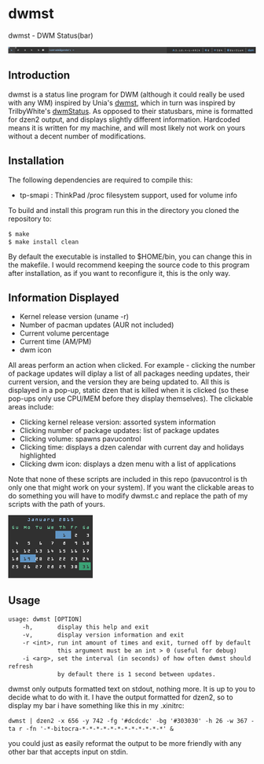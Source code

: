 # dwmst

dwmst - DWM Status(bar)

![Screenshot of dwmst piped in to dzen2][dwmstbar]

Introduction
------------
dwmst is a status line program for DWM (although it could really be used with any WM) inspired by Unia's [dwmst][], which in turn was inspired by TrilbyWhite's [dwmStatus][]. As opposed to their statusbars, mine is formatted for dzen2 output, and displays slightly different information. Hardcoded means it is written for my machine, and will most likely not work on yours without a decent number of modifications.

[dwmst]: https://github.com/Unia/dwmst
[dwmStatus]: https://github.com/TrilbyWhite/dwmStatus

Installation
------------
The following dependencies are required to compile this:
- tp-smapi : ThinkPad /proc filesystem support, used for volume info

To build and install this program run this in the directory you cloned the repository to:

	$ make
	$ make install clean

By default the executable is installed to $HOME/bin, you can change this in the makefile. I would recommend keeping the source code to this program after installation, as if you want to reconfigure it, this is the only way.

Information Displayed
---------------------
- Kernel release version (uname -r)
- Number of pacman updates (AUR not included)
- Current volume percentage
- Current time (AM/PM)
- dwm icon

All areas perform an action when clicked. For example - clicking the number of package updates will diplay a list of all packages needing updates, their current version, and the version they are being updated to. All this is displayed in a pop-up, static dzen that is killed when it is clicked (so these pop-ups only use CPU/MEM before they display themselves).
The clickable areas include:
- Clicking kernel release version: assorted system information
- Clicking number of package updates: list of package updates
- Clicking volume: spawns pavucontrol
- Clicking time: displays a dzen calendar with current day and holidays highlighted
- Clicking dwm icon: displays a dzen menu with a list of applications

Note that none of these scripts are included in this repo (pavucontrol is th only one that might work on your system). If you want the clickable areas to do something you will have to modify dwmst.c and replace the path of my scripts with the path of yours.

![Screenshot of calendar][calendar]

Usage
-----
	usage: dwmst [OPTION]
		-h,       display this help and exit
		-v,       display version information and exit
		-r <int>, run int amount of times and exit, turned off by default
		          this argument must be an int > 0 (useful for debug)
		-i <arg>, set the interval (in seconds) of how often dwmst should refresh
				  by default there is 1 second between updates.

dwmst only outputs formatted text on stdout, nothing more. It is up to you to decide what to do with it. I have the output formatted for dzen2, so to display my bar i have something like this in my .xinitrc:

	dwmst | dzen2 -x 656 -y 742 -fg '#dcdcdc' -bg '#303030' -h 26 -w 367 -ta r -fn '-*-bitocra-*-*-*-*-*-*-*-*-*-*-*-*' &

you could just as easily reformat the output to be more friendly with any other bar that accepts input on stdin. 

[dwmstbar]: images/dwmst.png
[calendar]: images/calendar.png